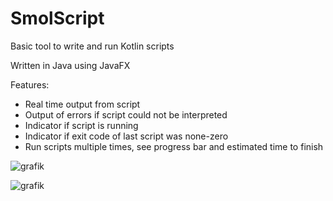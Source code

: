 # SmolScript
Basic tool to write and run Kotlin scripts

Written in Java using JavaFX

Features:
  - Real time output from script
  - Output of errors if script could not be interpreted
  - Indicator if script is running
  - Indicator if exit code of last script was none-zero
  - Run scripts multiple times, see progress bar and estimated time to finish

![grafik](https://user-images.githubusercontent.com/62561563/227981643-1c18f131-b5c4-48c5-8330-c49813e02dad.png)

![grafik](https://user-images.githubusercontent.com/62561563/227981837-d6ac699b-0ac9-43b6-ac9b-53763d5f266d.png)
